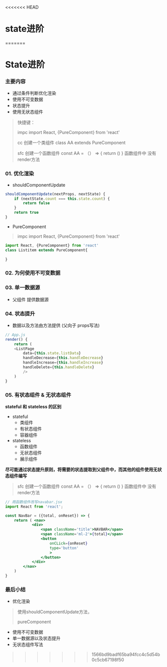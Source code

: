 <<<<<<< HEAD
# state进阶

=======
# State进阶

### 主要内容

+ 通过条件判断优化渲染
+ 使用不可变数据
+ 状态提升
+ 使用无状态组件



> 快捷键：
>
> impc   import React, {PureComponent} from 'react'
>
> cc   创建一个类组件 	class  AA extends PureComponent
>
> sfc  创建一个函数组件  const AA = （） => { return () }   函数组件中 没有 render方法



### 01. 优化渲染

+ shouldComponentUpdate

```jsx
shouldComponentUpdate(nextProps, nextState) {
    if (nextState.count === this.state.count) {
        return false
    }
    return true
}
```

+ PureComponent

> impc   import React, {PureComponent} from 'react'

```jsx
import React, {PureComponent} from 'react'
class Listitem extends PureComponent{
 
}
```

### 02. 为何使用不可变数据



### 03. 单一数据源

+ 父组件 提供数据源

### 04. 状态提升

+ 数据以及方法由方法提供 (父向子 props写法)

```js
// App.js
render() {
    return (
    <ListPage
        data={this.state.listData}
        handleDecrease={this.handleDecrease}
		handleIncrease={this.handleIncrease}
		handleDelete={this.handleDelete}
        />
    )
}
```



### 05. 有状态组件 & 无状态组件

**stateful 和 stateless 的区别**

+ stateful
  + 类组件
  + 有状态组件
  + 容器组件
+ stateless
  + 函数组件
  + 无状态组件
  + 展示组件

**尽可能通过状态提升原则，将需要的状态提取到父组件中，而其他的组件使用无状态组件编写**

> sfc  创建一个函数组件  const AA = （） => { return () }   函数组件中 没有 render方法

```jsx
// 用函数组件改写navabar.jsx
import React from 'react';

const NavBar = ({total, onReset}) => {
    return ( <nav>
            <div>
                <span className='title'>NAVBAR</span>
                <span className='ml-2'>{total}</span>
                <button
                	onCLick={onReset}
                    type='button'
                    >
                </button>
            </div>
        </nav>
    )
}
```



### 最后小结

+ 优化渲染

> 使用shouldComponentUpdate方法，
>
> pureComponent

+ 使用不可变数据
+ 单一数据源以及状态提升
+ 无状态组件写法
>>>>>>> 1566bd9badf65ba94fcc4c5d54b0c5cb67198f50
